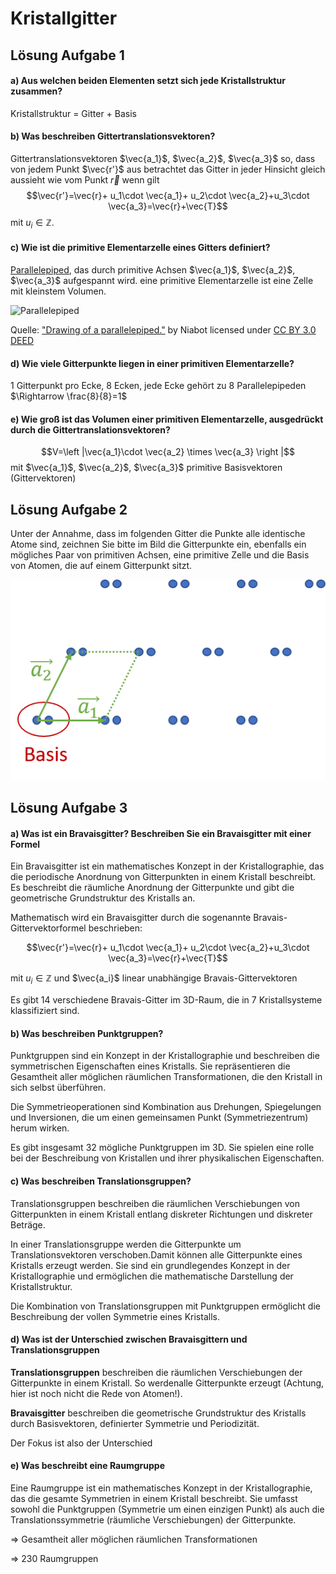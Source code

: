 <!--
author: Claudia Funke
email: claudia.funke@physik.tu-freiberg.de
title: Übung 2 Aufgaben
version: 1.0

-->
# Kristallgitter
## Lösung Aufgabe 1
#### a) Aus welchen beiden Elementen setzt sich jede Kristallstruktur zusammen? 

 Kristallstruktur = Gitter + Basis
#### b) Was beschreiben Gittertranslationsvektoren?
Gittertranslationsvektoren $\vec{a_1}$, $\vec{a_2}$, $\vec{a_3}$ so, dass von jedem Punkt $\vec{r'}$ aus betrachtet das Gitter in jeder Hinsicht gleich aussieht wie vom Punkt $\vec{r}$ wenn gilt
$$\vec{r'}=\vec{r}+ u_1\cdot \vec{a_1}+ u_2\cdot \vec{a_2}+u_3\cdot \vec{a_3}=\vec{r}+\vec{T}$$
mit $u_i \in  \mathbb{Z}$.

#### c) Wie ist die primitive Elementarzelle eines Gitters definiert?

[Parallelepiped](https://de.wiktionary.org/wiki/Parallelepiped "Bild Parallelepiped auf Wikipedia"), das durch primitive Achsen  $\vec{a_1}$, $\vec{a_2}$, $\vec{a_3}$ aufgespannt wird. eine primitive Elementarzelle ist eine Zelle mit kleinstem Volumen.

![Parallelepiped](https://upload.wikimedia.org/wikipedia/commons/thumb/9/90/Parallelepiped2.svg/330px-Parallelepiped2.svg.png)


Quelle: ["Drawing of a parallelepiped."](https://commons.wikimedia.org/wiki/File:Parallelepiped2.svg) by Niabot
licensed under [CC BY 3.0 DEED](hhttps://creativecommons.org/licenses/by/3.0/deed.en)

#### d) Wie viele Gitterpunkte liegen in einer primitiven Elementarzelle?

1 Gitterpunkt pro Ecke, 8 Ecken, jede Ecke gehört zu 8 Parallelepipeden $\Rightarrow \frac{8}{8}=1$ 

#### e) Wie groß ist das Volumen einer primitiven Elementarzelle, ausgedrückt durch die Gittertranslationsvektoren?
$$V=\left |\vec{a_1}\cdot \vec{a_2} \times \vec{a_3}  \right |$$ 
mit $\vec{a_1}$, $\vec{a_2}$, $\vec{a_3}$ primitive Basisvektoren (Gittervektoren)

## Lösung Aufgabe 2
Unter der Annahme, dass im folgenden Gitter die Punkte alle identische Atome sind, zeichnen Sie bitte im Bild die Gitterpunkte ein, ebenfalls ein mögliches Paar von primitiven Achsen, eine primitive Zelle und die Basis von Atomen, die auf einem Gitterpunkt sitzt.

![primitive Achsen und Basis](media/basis.png)




## Lösung Aufgabe 3
#### a)	Was ist ein Bravaisgitter? Beschreiben Sie ein Bravaisgitter mit einer Formel
Ein Bravaisgitter ist ein mathematisches Konzept in der Kristallographie, das die periodische Anordnung von Gitterpunkten in einem Kristall beschreibt. Es beschreibt die räumliche Anordnung der Gitterpunkte und gibt die geometrische Grundstruktur des Kristalls an.

Mathematisch wird ein Bravaisgitter durch die sogenannte Bravais-Gittervektorformel beschrieben:

$$\vec{r'}=\vec{r}+ u_1\cdot \vec{a_1}+ u_2\cdot \vec{a_2}+u_3\cdot \vec{a_3}=\vec{r}+\vec{T}$$

mit $u_i \in  \mathbb{Z}$ und $\vec{a_i}$ linear unabhängige Bravais-Gittervektoren

Es gibt 14 verschiedene Bravais-Gitter im 3D-Raum, die in 7 Kristallsysteme klassifiziert sind.

#### b)	Was beschreiben Punktgruppen?

Punktgruppen sind ein Konzept in der Kristallographie und beschreiben die symmetrischen Eigenschaften eines Kristalls. Sie repräsentieren die Gesamtheit aller möglichen räumlichen Transformationen, die den Kristall in sich selbst überführen.

Die Symmetrieoperationen sind Kombination aus Drehungen, Spiegelungen und Inversionen, die um einen gemeinsamen Punkt (Symmetriezentrum) herum wirken. 

Es gibt insgesamt 32 mögliche Punktgruppen im 3D. Sie spielen eine rolle bei der Beschreibung von Kristallen und ihrer physikalischen Eigenschaften.

#### c)	Was beschreiben Translationsgruppen?
Translationsgruppen beschreiben die räumlichen Verschiebungen von Gitterpunkten in einem Kristall entlang diskreter Richtungen und diskreter Beträge. 

In einer Translationsgruppe werden die Gitterpunkte um Translationsvektoren verschoben.Damit können alle Gitterpunkte eines Kristalls erzeugt werden.
Sie sind ein grundlegendes Konzept in der Kristallographie und ermöglichen die mathematische Darstellung der Kristallstruktur.

Die Kombination von Translationsgruppen mit Punktgruppen ermöglicht die Beschreibung der vollen Symmetrie eines Kristalls.

#### d)	Was ist der Unterschied zwischen Bravaisgittern und Translationsgruppen

**Translationsgruppen** beschreiben die räumlichen Verschiebungen der Gitterpunkte in einem Kristall. So werdenalle Gitterpunkte erzeugt (Achtung, hier ist noch nicht die Rede von Atomen!). 

**Bravaisgitter** beschreiben die geometrische Grundstruktur des Kristalls durch Basisvektoren, definierter Symmetrie und Periodizität.

Der Fokus ist also der Unterschied

#### e)	Was beschreibt eine Raumgruppe
Eine Raumgruppe ist ein mathematisches Konzept in der Kristallographie, das die gesamte Symmetrien in einem Kristall beschreibt. Sie umfasst sowohl die Punktgruppen (Symmetrie um einen einzigen Punkt) als auch die Translationssymmetrie (räumliche Verschiebungen) der Gitterpunkte.

$\Rightarrow$ Gesamtheit aller möglichen räumlichen Transformationen

$\Rightarrow$ 230 Raumgruppen

